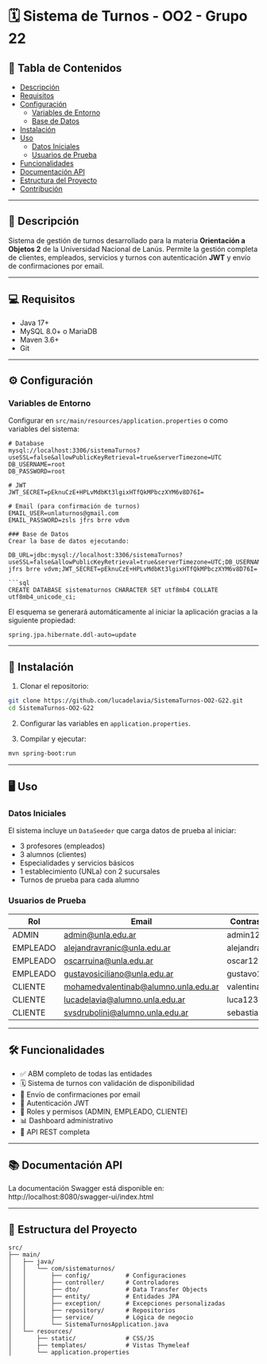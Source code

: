 # 🗓️ Sistema de Turnos - OO2 - Grupo 22

## 📌 Tabla de Contenidos
- [Descripción](#-descripción)
- [Requisitos](#-requisitos)
- [Configuración](#-configuración)
  - [Variables de Entorno](#variables-de-entorno)
  - [Base de Datos](#base-de-datos)
- [Instalación](#-instalación)
- [Uso](#-uso)
  - [Datos Iniciales](#datos-iniciales)
  - [Usuarios de Prueba](#usuarios-de-prueba)
- [Funcionalidades](#-funcionalidades)
- [Documentación API](#-documentación-api)
- [Estructura del Proyecto](#-estructura-del-proyecto)
- [Contribución](#contribución)

---

## 🌟 Descripción
Sistema de gestión de turnos desarrollado para la materia **Orientación a Objetos 2** de la Universidad Nacional de Lanús. Permite la gestión completa de clientes, empleados, servicios y turnos con autenticación **JWT** y envío de confirmaciones por email.

---

## 💻 Requisitos
- Java 17+
- MySQL 8.0+ o MariaDB
- Maven 3.6+
- Git

---

## ⚙️ Configuración

### Variables de Entorno
Configurar en `src/main/resources/application.properties` o como variables del sistema:

```properties
# Database
mysql://localhost:3306/sistemaTurnos?useSSL=false&allowPublicKeyRetrieval=true&serverTimezone=UTC
DB_USERNAME=root
DB_PASSWORD=root

# JWT
JWT_SECRET=pEknuCzE+HPLvMdbKt3lgixHTfQkMPbczXYM6v8D76I=

# Email (para confirmación de turnos)
EMAIL_USER=unlaturnos@gmail.com
EMAIL_PASSWORD=zsls jfrs brre vdvm

### Base de Datos  
Crear la base de datos ejecutando:

DB_URL=jdbc:mysql://localhost:3306/sistemaTurnos?useSSL=false&allowPublicKeyRetrieval=true&serverTimezone=UTC;DB_USERNAME=root;DB_PASSWORD=root;EMAIL_USER=unlaturnos@gmail.com;EMAIL_PASSWORD=zsls jfrs brre vdvm;JWT_SECRET=pEknuCzE+HPLvMdbKt3lgixHTfQkMPbczXYM6v8D76I= 

```sql
CREATE DATABASE sistematurnos CHARACTER SET utf8mb4 COLLATE utf8mb4_unicode_ci;
```

El esquema se generará automáticamente al iniciar la aplicación gracias a la siguiente propiedad:

```
spring.jpa.hibernate.ddl-auto=update
```

---

## 🚀 Instalación

1. Clonar el repositorio:

```bash
git clone https://github.com/lucadelavia/SistemaTurnos-OO2-G22.git
cd SistemaTurnos-OO2-G22
```

2. Configurar las variables en `application.properties`.

3. Compilar y ejecutar:

```bash
mvn spring-boot:run
```

---

## 🖥️ Uso

### Datos Iniciales  
El sistema incluye un `DataSeeder` que carga datos de prueba al iniciar:

- 3 profesores (empleados)
- 3 alumnos (clientes)
- Especialidades y servicios básicos
- 1 establecimiento (UNLa) con 2 sucursales
- Turnos de prueba para cada alumno

### Usuarios de Prueba

| Rol      | Email                                      | Contraseña      |
|----------|--------------------------------------------|------------------|
| ADMIN    | admin@unla.edu.ar                          | admin123         |
| EMPLEADO | alejandravranic@unla.edu.ar                | alejandra123     |
| EMPLEADO | oscarruina@unla.edu.ar                     | oscar123         |
| EMPLEADO | gustavosiciliano@unla.edu.ar               | gustavo123       |
| CLIENTE  | mohamedvalentinab@alumno.unla.edu.ar       | valentina123     |
| CLIENTE  | lucadelavia@alumno.unla.edu.ar             | luca123          |
| CLIENTE  | svsdrubolini@alumno.unla.edu.ar            | sebastian123     |

---

## 🛠️ Funcionalidades

- ✅ ABM completo de todas las entidades  
- 🗓️ Sistema de turnos con validación de disponibilidad  
- 📧 Envío de confirmaciones por email  
- 🔐 Autenticación JWT  
- 👥 Roles y permisos (ADMIN, EMPLEADO, CLIENTE)  
- 📊 Dashboard administrativo  
- 📱 API REST completa  

---

## 📚 Documentación API

La documentación Swagger está disponible en:  
http://localhost:8080/swagger-ui/index.html

---

## 📂 Estructura del Proyecto

```
src/
├── main/
│   ├── java/
│   │   └── com/sistematurnos/
│   │       ├── config/          # Configuraciones
│   │       ├── controller/      # Controladores
│   │       ├── dto/             # Data Transfer Objects
│   │       ├── entity/          # Entidades JPA
│   │       ├── exception/       # Excepciones personalizadas
│   │       ├── repository/      # Repositorios
│   │       ├── service/         # Lógica de negocio
│   │       └── SistemaTurnosApplication.java
│   └── resources/
│       ├── static/              # CSS/JS
│       ├── templates/           # Vistas Thymeleaf
│       └── application.properties
```

